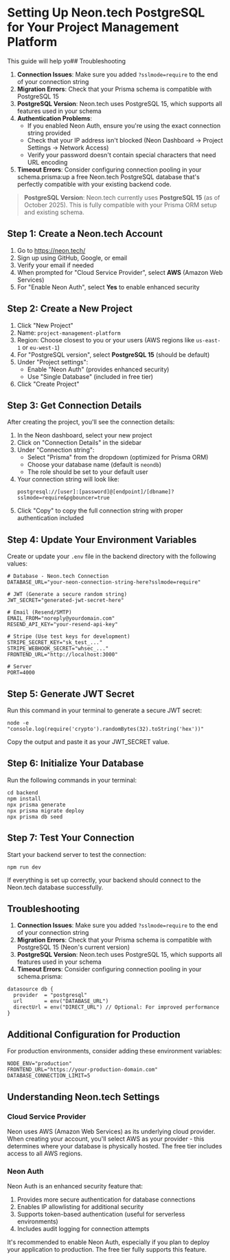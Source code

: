 # Setting Up Neon.tech PostgreSQL for Your Project Management Platform

This guide will help yo## Troubleshooting

1. **Connection Issues**: Make sure you added `?sslmode=require` to the end of your connection string
2. **Migration Errors**: Check that your Prisma schema is compatible with PostgreSQL 15
3. **PostgreSQL Version**: Neon.tech uses PostgreSQL 15, which supports all features used in your schema
4. **Authentication Problems**:
   - If you enabled Neon Auth, ensure you're using the exact connection string provided
   - Check that your IP address isn't blocked (Neon Dashboard → Project Settings → Network Access)
   - Verify your password doesn't contain special characters that need URL encoding
5. **Timeout Errors**: Consider configuring connection pooling in your schema.prisma:up a free Neon.tech PostgreSQL database that's perfectly compatible with your existing backend code.

> **PostgreSQL Version**: Neon.tech currently uses **PostgreSQL 15** (as of October 2025). This is fully compatible with your Prisma ORM setup and existing schema.

## Step 1: Create a Neon.tech Account

1. Go to https://neon.tech/
2. Sign up using GitHub, Google, or email
3. Verify your email if needed
4. When prompted for "Cloud Service Provider", select **AWS** (Amazon Web Services)
5. For "Enable Neon Auth", select **Yes** to enable enhanced security

## Step 2: Create a New Project

1. Click "New Project"
2. Name: `project-management-platform`
3. Region: Choose closest to you or your users (AWS regions like `us-east-1` or `eu-west-1`)
4. For "PostgreSQL version", select **PostgreSQL 15** (should be default)
5. Under "Project settings":
   - Enable "Neon Auth" (provides enhanced security)
   - Use "Single Database" (included in free tier)
6. Click "Create Project"

## Step 3: Get Connection Details

After creating the project, you'll see the connection details:

1. In the Neon dashboard, select your new project
2. Click on "Connection Details" in the sidebar
3. Under "Connection string":
   - Select "Prisma" from the dropdown (optimized for Prisma ORM)
   - Choose your database name (default is `neondb`)
   - The role should be set to your default user
4. Your connection string will look like: 
   ```
   postgresql://[user]:[password]@[endpoint]/[dbname]?sslmode=require&pgbouncer=true
   ```
5. Click "Copy" to copy the full connection string with proper authentication included

## Step 4: Update Your Environment Variables

Create or update your `.env` file in the backend directory with the following values:

```
# Database - Neon.tech Connection
DATABASE_URL="your-neon-connection-string-here?sslmode=require"

# JWT (Generate a secure random string)
JWT_SECRET="generated-jwt-secret-here"

# Email (Resend/SMTP)
EMAIL_FROM="noreply@yourdomain.com"
RESEND_API_KEY="your-resend-api-key"

# Stripe (Use test keys for development)
STRIPE_SECRET_KEY="sk_test_..."
STRIPE_WEBHOOK_SECRET="whsec_..."
FRONTEND_URL="http://localhost:3000"

# Server
PORT=4000
```

## Step 5: Generate JWT Secret

Run this command in your terminal to generate a secure JWT secret:

```
node -e "console.log(require('crypto').randomBytes(32).toString('hex'))"
```

Copy the output and paste it as your JWT_SECRET value.

## Step 6: Initialize Your Database

Run the following commands in your terminal:

```
cd backend
npm install
npx prisma generate
npx prisma migrate deploy
npx prisma db seed
```

## Step 7: Test Your Connection

Start your backend server to test the connection:

```
npm run dev
```

If everything is set up correctly, your backend should connect to the Neon.tech database successfully.

## Troubleshooting

1. **Connection Issues**: Make sure you added `?sslmode=require` to the end of your connection string
2. **Migration Errors**: Check that your Prisma schema is compatible with PostgreSQL 15 (Neon's current version)
3. **PostgreSQL Version**: Neon.tech uses PostgreSQL 15, which supports all features used in your schema
4. **Timeout Errors**: Consider configuring connection pooling in your schema.prisma:

```prisma
datasource db {
  provider  = "postgresql"
  url       = env("DATABASE_URL")
  directUrl = env("DIRECT_URL") // Optional: For improved performance
}
```

## Additional Configuration for Production

For production environments, consider adding these environment variables:

```
NODE_ENV="production"
FRONTEND_URL="https://your-production-domain.com"
DATABASE_CONNECTION_LIMIT=5
```

## Understanding Neon.tech Settings

### Cloud Service Provider
Neon uses AWS (Amazon Web Services) as its underlying cloud provider. When creating your account, you'll select AWS as your provider - this determines where your database is physically hosted. The free tier includes access to all AWS regions.

### Neon Auth
Neon Auth is an enhanced security feature that:
1. Provides more secure authentication for database connections
2. Enables IP allowlisting for additional security
3. Supports token-based authentication (useful for serverless environments)
4. Includes audit logging for connection attempts

It's recommended to enable Neon Auth, especially if you plan to deploy your application to production. The free tier fully supports this feature.